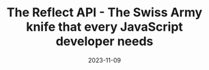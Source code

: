 ---
date: 2023-11-09
tags: js, ts, reflect
name: Youtube
url: https://www.youtube.com/watch?v%253DgaCvSu3ncbw
type: video
title: The Reflect API - The Swiss Army knife that every JavaScript developer needs
slides_url:
recording_url: https://www.youtube.com/watch?v%253DgaCvSu3ncbw
city:
country:
country_code:
language: English
---